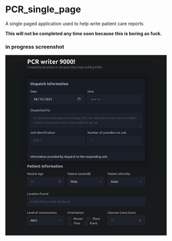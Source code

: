 # PCR_single_page
A single paged application used to help write patient care reports

**This will not be completed any time soon because this is boring as fuck.**


### in progress screenshot
![Website](/screenshot.png)
